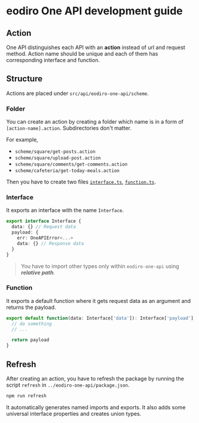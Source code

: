 # eodiro One API development guide

## Action

One API distinguishes each API with an **action** instead of url and request method. Action name should be unique and each of them has corresponding interface and function.

## Structure

Actions are placed under `src/api/eodiro-one-api/scheme`.

### Folder

You can create an action by creating a folder which name is in a form of `[action-name].action`. Subdirectories don't matter.

For example,
 - `scheme/square/get-posts.action`
 - `scheme/square/upload-post.action`
 - `scheme/square/comments/get-comments.action`
 - `scheme/cafeteria/get-today-meals.action`

Then you have to create two files [`interface.ts`](#interface), [`function.ts`](#function).

### Interface

It exports an interface with the name `Interface`.

```ts
export interface Interface {
  data: {} // Request data
  payload: {
    err: OneAPIError<...>
    data: {} // Response data
  }
}
```

> You have to import other types only within `eodiro-one-api` using **_relative path_**.

### Function

It exports a default function where it gets request data as an argument and returns the payload.

```ts
export default function(data: Interface['data']): Interface['payload'] {
  // do something
  // ...

  return payload
}
```

## Refresh

After creating an action, you have to refresh the package by running the script `refresh` in `../eodiro-one-api/package.json`.

```zsh
npm run refresh
```

It automatically generates named imports and exports. It also adds some universal interface properties and creates union types.
